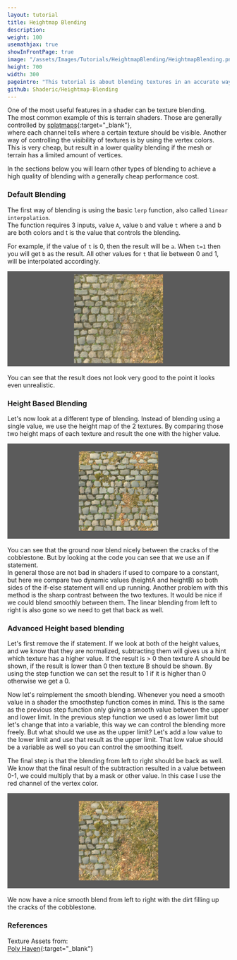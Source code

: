 ```yaml
---
layout: tutorial
title: Heightmap Blending
description:
weight: 100
usemathjax: true
showInFrontPage: true
image: "/assets/Images/Tutorials/HeightmapBlending/HeightmapBlending.png"
height: 700
width: 300
pageintro: "This tutorial is about blending textures in an accurate way based on their heightmap."
github: Shaderic/Heightmap-Blending
---
```


One of the most useful features in a shader can be texture blending.  
The most common example of this is terrain shaders. Those are generally controlled by [splatmaps](http://wiki.polycount.com/wiki/Splat){:target="_blank"},  
where each channel tells where a certain texture should be visible. Another way of controlling the visibility of textures is by using the vertex colors.   
This is very cheap, but result in a lower quality blending if the mesh or terrain has a limited amount of vertices.

In the sections below you will learn other types of blending to achieve a high quality of blending with a generally cheap performance cost.


### Default Blending

The first way of blending is using the basic `lerp` function, also called `linear interpolation`.  
The function requires 3 inputs, value `A`, value `b` and value `t` where a and b are both colors and t is the value that controls the blending.  

For example, if the value of `t` is 0, then the result will be `a`. When `t=1` then you will get `b` as the result.
All other values for `t` that lie between 0 and 1, will be interpolated accordingly.

<script src="https://gist.github.com/Shaderic/db367c24fa904164d81fb61a637cee4c.js"></script>


<div class="d-flex justify-content-center">
    <img class="img-fluid rounded mb-4" src="/assets/Images/Tutorials/HeightmapBlending/LinearInterpolation.png" alt="">
</div>


You can see that the result does not look very good to the point it looks even unrealistic.



### Height Based Blending

Let's now look at a different type of blending. Instead of blending using a single value, we use the height map of the 2 textures.
By comparing those two height maps of each texture and result the one with the higher value.  

<script src="https://gist.github.com/Shaderic/d6216c0b5c12b6a71a123ab4567d8b83.js"></script>

<div class="d-flex justify-content-center">
    <img class="img-fluid rounded mb-4" src="/assets/Images/Tutorials/HeightmapBlending/HeightBasedBlending.png" alt="">
</div>


You can see that the ground now blend nicely between the cracks of the cobblestone. But by looking at the code you can see that we use an if statement.  
In general those are not bad in shaders if used to compare to a constant, but here we compare two dynamic values (heightA and heightB) so both sides of the if-else statement will end up running. 
Another problem with this method is the sharp contrast between the two textures. It would be nice if we could blend smoothly between them.
The linear blending from left to right is also gone so we need to get that back as well.

### Advanced Height based blending

Let's first remove the if statement. If we look at both of the height values, and we know that they are normalized, subtracting them will gives us a hint which texture has a higher value. If the result is > 0 then texture A should be shown, if the result is lower than 0 then texture B should be shown.
By using the step function we can set the result to 1 if it is higher than 0 otherwise we get a 0.

Now let's reimplement the smooth blending.
Whenever you need a smooth value in a shader the smoothstep function comes in mind. This is the same as the previous step function only giving a smooth value between the upper and lower limit.
In the previous step function we used `0` as lower limit but let's change that into a variable, this way we can control the blending more freely.
But what should we use as the upper limit? Let's add a low value to the lower limit and use that result as the upper limit. That low value should be a variable as well so you can control the smoothing itself.

The final step is that the blending from left to right should be back as well. We know that the final result of the subtraction resulted in a value between 0-1, we could multiply that by a mask or other value. In this case I use the red channel of the vertex color. 

<script src="https://gist.github.com/Shaderic/a28ff79a2c0ebbdd17764c9258d3686b.js"></script>

<div class="d-flex justify-content-center">
    <img class="img-fluid rounded mb-4" src="/assets/Images/Tutorials/HeightmapBlending/AdvancedHeightmapBlending.png" alt="">
</div>

We now have a nice smooth blend from left to right with the dirt filling up the cracks of the cobblestone.


### References

Texture Assets from:  
[Poly Haven](https://polyhaven.com){:target="_blank"}

